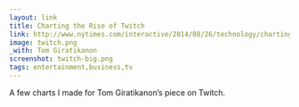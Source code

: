 ```yaml
---
layout: link
title: Charting the Rise of Twitch
link: http://www.nytimes.com/interactive/2014/08/26/technology/charting-the-rise-of-twitch.html
image: twitch.png
_with: Tom Giratikanon
screenshot: twitch-big.png
tags: entertainment,business,tv
---
```


A few charts I made for Tom Giratikanon’s piece on Twitch.
